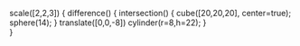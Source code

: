    scale([2,2,3]) {
    difference() {
        intersection() {
          cube([20,20,20], center=true);
          sphere(14);
        }
        translate([0,0,-8]) 
            cylinder(r=8,h=22);
    }    
}
